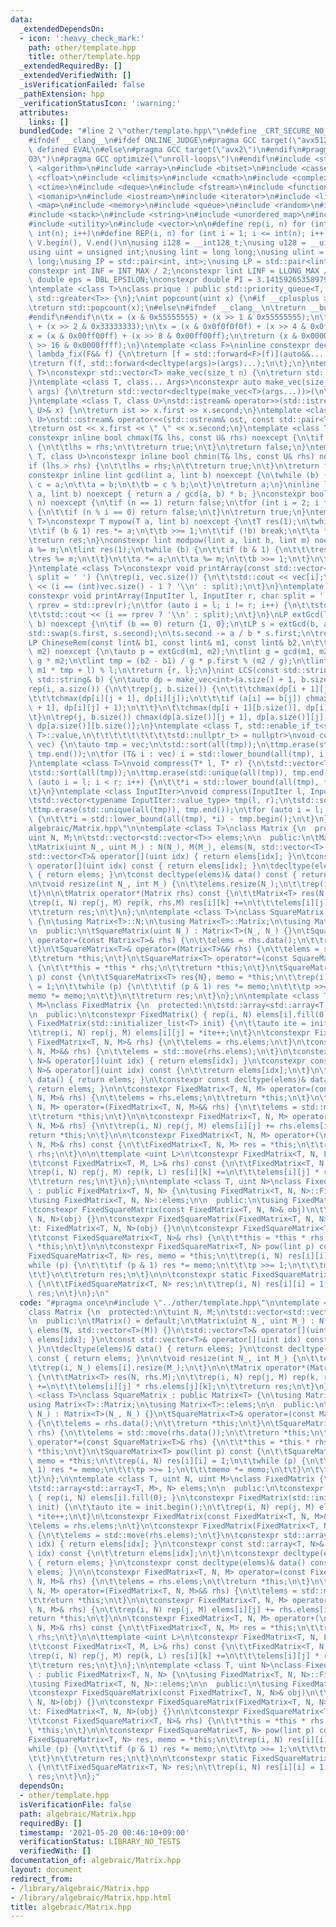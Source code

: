 ```yaml
---
data:
  _extendedDependsOn:
  - icon: ':heavy_check_mark:'
    path: other/template.hpp
    title: other/template.hpp
  _extendedRequiredBy: []
  _extendedVerifiedWith: []
  _isVerificationFailed: false
  _pathExtension: hpp
  _verificationStatusIcon: ':warning:'
  attributes:
    links: []
  bundledCode: "#line 2 \"other/template.hpp\"\n#define _CRT_SECURE_NO_WARNINGS\n\
    #ifndef __clang__\n#ifdef ONLINE_JUDGE\n#pragma GCC target(\"avx512f\")\n#elif\
    \ defined EVAL\n#else\n#pragma GCC target(\"avx2\")\n#endif\n#pragma GCC optimize(\"\
    O3\")\n#pragma GCC optimize(\"unroll-loops\")\n#endif\n#include <string.h>\n#include\
    \ <algorithm>\n#include <array>\n#include <bitset>\n#include <cassert>\n#include\
    \ <cfloat>\n#include <climits>\n#include <cmath>\n#include <complex>\n#include\
    \ <ctime>\n#include <deque>\n#include <fstream>\n#include <functional>\n#include\
    \ <iomanip>\n#include <iostream>\n#include <iterator>\n#include <list>\n#include\
    \ <map>\n#include <memory>\n#include <queue>\n#include <random>\n#include <set>\n\
    #include <stack>\n#include <string>\n#include <unordered_map>\n#include <unordered_set>\n\
    #include <utility>\n#include <vector>\n\n#define rep(i, n) for (int i = 0; i <\
    \ int(n); i++)\n#define REP(i, n) for (int i = 1; i <= int(n); i++)\n#define all(V)\
    \ V.begin(), V.end()\n\nusing i128 = __int128_t;\nusing u128 = __uint128_t;\n\
    using uint = unsigned int;\nusing lint = long long;\nusing ulint = unsigned long\
    \ long;\nusing IP = std::pair<int, int>;\nusing LP = std::pair<lint, lint>;\n\n\
    constexpr int INF = INT_MAX / 2;\nconstexpr lint LINF = LLONG_MAX / 2;\nconstexpr\
    \ double eps = DBL_EPSILON;\nconstexpr double PI = 3.141592653589793238462643383279;\n\
    \ntemplate <class T>\nclass prique : public std::priority_queue<T, std::vector<T>,\
    \ std::greater<T>> {\n};\nint popcount(uint x) {\n#if __cplusplus >= 202002L\n\
    \treturn std::popcount(x);\n#else\n#ifndef __clang__\n\treturn __builtin_popcount(x);\n\
    #endif\n#endif\n\tx = (x & 0x55555555) + (x >> 1 & 0x55555555);\n\tx = (x & 0x33333333)\
    \ + (x >> 2 & 0x33333333);\n\tx = (x & 0x0f0f0f0f) + (x >> 4 & 0x0f0f0f0f);\n\t\
    x = (x & 0x00ff00ff) + (x >> 8 & 0x00ff00ff);\n\treturn (x & 0x0000ffff) + (x\
    \ >> 16 & 0x0000ffff);\n}\ntemplate <class F>\ninline constexpr decltype(auto)\
    \ lambda_fix(F&& f) {\n\treturn [f = std::forward<F>(f)](auto&&... args) {\n\t\
    \treturn f(f, std::forward<decltype(args)>(args)...);\n\t};\n}\ntemplate <class\
    \ T>\nconstexpr std::vector<T> make_vec(size_t n) {\n\treturn std::vector<T>(n);\n\
    }\ntemplate <class T, class... Args>\nconstexpr auto make_vec(size_t n, Args&&...\
    \ args) {\n\treturn std::vector<decltype(make_vec<T>(args...))>(\n\t\tn, make_vec<T>(std::forward<Args>(args)...));\n\
    }\ntemplate <class T, class U>\nstd::istream& operator>>(std::istream& ist, std::pair<T,\
    \ U>& x) {\n\treturn ist >> x.first >> x.second;\n}\ntemplate <class T, class\
    \ U>\nstd::ostream& operator<<(std::ostream& ost, const std::pair<T, U>& x) {\n\
    \treturn ost << x.first << \" \" << x.second;\n}\ntemplate <class T, class U>\n\
    constexpr inline bool chmax(T& lhs, const U& rhs) noexcept {\n\tif (lhs < rhs)\
    \ {\n\t\tlhs = rhs;\n\t\treturn true;\n\t}\n\treturn false;\n}\ntemplate <class\
    \ T, class U>\nconstexpr inline bool chmin(T& lhs, const U& rhs) noexcept {\n\t\
    if (lhs > rhs) {\n\t\tlhs = rhs;\n\t\treturn true;\n\t}\n\treturn false;\n}\n\
    constexpr inline lint gcd(lint a, lint b) noexcept {\n\twhile (b) {\n\t\tlint\
    \ c = a;\n\t\ta = b;\n\t\tb = c % b;\n\t}\n\treturn a;\n}\ninline lint lcm(lint\
    \ a, lint b) noexcept { return a / gcd(a, b) * b; }\nconstexpr bool isprime(lint\
    \ n) noexcept {\n\tif (n == 1) return false;\n\tfor (int i = 2; i * i <= n; i++)\
    \ {\n\t\tif (n % i == 0) return false;\n\t}\n\treturn true;\n}\ntemplate <class\
    \ T>\nconstexpr T mypow(T a, lint b) noexcept {\n\tT res(1);\n\twhile (true) {\n\
    \t\tif (b & 1) res *= a;\n\t\tb >>= 1;\n\t\tif (!b) break;\n\t\ta *= a;\n\t}\n\
    \treturn res;\n}\nconstexpr lint modpow(lint a, lint b, lint m) noexcept {\n\t\
    a %= m;\n\tlint res(1);\n\twhile (b) {\n\t\tif (b & 1) {\n\t\t\tres *= a;\n\t\t\
    \tres %= m;\n\t\t}\n\t\ta *= a;\n\t\ta %= m;\n\t\tb >>= 1;\n\t}\n\treturn res;\n\
    }\ntemplate <class T>\nconstexpr void printArray(const std::vector<T>& vec, char\
    \ split = ' ') {\n\trep(i, vec.size()) {\n\t\tstd::cout << vec[i];\n\t\tstd::cout\
    \ << (i == (int)vec.size() - 1 ? '\\n' : split);\n\t}\n}\ntemplate <class InputIter>\n\
    constexpr void printArray(InputIter l, InputIter r, char split = ' ') {\n\tauto\
    \ rprev = std::prev(r);\n\tfor (auto i = l; i != r; i++) {\n\t\tstd::cout << *i;\n\
    \t\tstd::cout << (i == rprev ? '\\n' : split);\n\t}\n}\nLP extGcd(lint a, lint\
    \ b) noexcept {\n\tif (b == 0) return {1, 0};\n\tLP s = extGcd(b, a % b);\n\t\
    std::swap(s.first, s.second);\n\ts.second -= a / b * s.first;\n\treturn s;\n}\n\
    LP ChineseRem(const lint& b1, const lint& m1, const lint& b2,\n\t\t\t  const lint&\
    \ m2) noexcept {\n\tauto p = extGcd(m1, m2);\n\tlint g = gcd(m1, m2), l = m1 /\
    \ g * m2;\n\tlint tmp = (b2 - b1) / g * p.first % (m2 / g);\n\tlint r = (b1 +\
    \ m1 * tmp + l) % l;\n\treturn {r, l};\n}\nint LCS(const std::string& a, const\
    \ std::string& b) {\n\tauto dp = make_vec<int>(a.size() + 1, b.size() + 1);\n\t\
    rep(i, a.size()) {\n\t\trep(j, b.size()) {\n\t\t\tchmax(dp[i + 1][j], dp[i][j]);\n\
    \t\t\tchmax(dp[i][j + 1], dp[i][j]);\n\t\t\tif (a[i] == b[j]) chmax(dp[i + 1][j\
    \ + 1], dp[i][j] + 1);\n\t\t}\n\t\tchmax(dp[i + 1][b.size()], dp[i][b.size()]);\n\
    \t}\n\trep(j, b.size()) chmax(dp[a.size()][j + 1], dp[a.size()][j]);\n\treturn\
    \ dp[a.size()][b.size()];\n}\ntemplate <class T, std::enable_if_t<std::is_convertible<int,\
    \ T>::value,\n\t\t\t\t\t\t\t\t\tstd::nullptr_t> = nullptr>\nvoid compress(std::vector<T>&\
    \ vec) {\n\tauto tmp = vec;\n\tstd::sort(all(tmp));\n\ttmp.erase(std::unique(all(tmp)),\
    \ tmp.end());\n\tfor (T& i : vec) i = std::lower_bound(all(tmp), i) - tmp.begin();\n\
    }\ntemplate <class T>\nvoid compress(T* l, T* r) {\n\tstd::vector<T> tmp(l, r);\n\
    \tstd::sort(all(tmp));\n\ttmp.erase(std::unique(all(tmp)), tmp.end());\n\tfor\
    \ (auto i = l; i < r; i++) {\n\t\t*i = std::lower_bound(all(tmp), *i) - tmp.begin();\n\
    \t}\n}\ntemplate <class InputIter>\nvoid compress(InputIter l, InputIter r) {\n\
    \tstd::vector<typename InputIter::value_type> tmp(l, r);\n\tstd::sort(all(tmp));\n\
    \ttmp.erase(std::unique(all(tmp)), tmp.end());\n\tfor (auto i = l; i < r; i++)\
    \ {\n\t\t*i = std::lower_bound(all(tmp), *i) - tmp.begin();\n\t}\n}\n#line 3 \"\
    algebraic/Matrix.hpp\"\n\ntemplate <class T>\nclass Matrix {\n  protected:\n\t\
    uint N, M;\n\tstd::vector<std::vector<T>> elems;\n\n  public:\n\tMatrix() = default;\n\
    \tMatrix(uint N_, uint M_) : N(N_), M(M_), elems(N, std::vector<T>(M)) {}\n\t\
    std::vector<T>& operator[](uint idx) { return elems[idx]; }\n\tconst std::vector<T>&\
    \ operator[](uint idx) const { return elems[idx]; }\n\tdecltype(elems)& data()\
    \ { return elems; }\n\tconst decltype(elems)& data() const { return elems; }\n\
    \n\tvoid resize(int N_, int M_) {\n\t\telems.resize(N_);\n\t\trep(i, N_) elems[i].resize(M_);\n\
    \t}\n\n\tMatrix operator*(Matrix rhs) const {\n\t\tMatrix<T> res(N, rhs.M);\n\t\
    \trep(i, N) rep(j, M) rep(k, rhs.M) res[i][k] +=\n\t\t\telems[i][j] * rhs.elems[j][k];\n\
    \t\treturn res;\n\t}\n};\n\ntemplate <class T>\nclass SquareMatrix : public Matrix<T>\
    \ {\n\tusing Matrix<T>::N;\n\tusing Matrix<T>::Matrix;\n\tusing Matrix<T>::elems;\n\
    \n  public:\n\tSquareMatrix(uint N_) : Matrix<T>(N_, N_) {}\n\tSquareMatrix<T>&\
    \ operator=(const Matrix<T>& rhs) {\n\t\telems = rhs.data();\n\t\treturn *this;\n\
    \t}\n\tSquareMatrix<T>& operator=(Matrix<T>&& rhs) {\n\t\telems = std::move(rhs.data());\n\
    \t\treturn *this;\n\t}\n\tSquareMatrix<T> operator*=(const SquareMatrix<T>& rhs)\
    \ {\n\t\t*this = *this * rhs;\n\t\treturn *this;\n\t}\n\tSquareMatrix<T> pow(lint\
    \ p) const {\n\t\tSquareMatrix<T> res{N}, memo = *this;\n\t\trep(i, N) res[i][i]\
    \ = 1;\n\t\twhile (p) {\n\t\t\tif (p & 1) res *= memo;\n\t\t\tp >>= 1;\n\t\t\t\
    memo *= memo;\n\t\t}\n\t\treturn res;\n\t}\n};\n\ntemplate <class T, uint N, uint\
    \ M>\nclass FixedMatrix {\n  protected:\n\tstd::array<std::array<T, M>, N> elems;\n\
    \n  public:\n\tconstexpr FixedMatrix() { rep(i, N) elems[i].fill(0); }\n\tconstexpr\
    \ FixedMatrix(std::initializer_list<T> init) {\n\t\tauto ite = init.begin();\n\
    \t\trep(i, N) rep(j, M) elems[i][j] = *ite++;\n\t}\n\tconstexpr FixedMatrix(const\
    \ FixedMatrix<T, N, M>& rhs) {\n\t\telems = rhs.elems;\n\t}\n\tconstexpr FixedMatrix(FixedMatrix<T,\
    \ N, M>&& rhs) {\n\t\telems = std::move(rhs.elems);\n\t}\n\tconstexpr std::array<T,\
    \ N>& operator[](uint idx) { return elems[idx]; }\n\tconstexpr const std::array<T,\
    \ N>& operator[](uint idx) const {\n\t\treturn elems[idx];\n\t}\n\tconstexpr decltype(elems)&\
    \ data() { return elems; }\n\tconstexpr const decltype(elems)& data() const {\
    \ return elems; }\n\n\tconstexpr FixedMatrix<T, N, M> operator=(const FixedMatrix<T,\
    \ N, M>& rhs) {\n\t\telems = rhs.elems;\n\t\treturn *this;\n\t}\n\tconstexpr FixedMatrix<T,\
    \ N, M> operator=(FixedMatrix<T, N, M>&& rhs) {\n\t\telems = std::move(rhs.elems);\n\
    \t\treturn *this;\n\t}\n\n\tconstexpr FixedMatrix<T, N, M> operator+=(const FixedMatrix<T,\
    \ N, M>& rhs) {\n\t\trep(i, N) rep(j, M) elems[i][j] += rhs.elems[i][j];\n\t\t\
    return *this;\n\t}\n\n\tconstexpr FixedMatrix<T, N, M> operator+(\n\t\tconst FixedMatrix<T,\
    \ N, M>& rhs) const {\n\t\tFixedMatrix<T, N, M> res = *this;\n\t\treturn res +=\
    \ rhs;\n\t}\n\n\ttemplate <uint L>\n\tconstexpr FixedMatrix<T, N, L> operator*(\n\
    \t\tconst FixedMatrix<T, M, L>& rhs) const {\n\t\tFixedMatrix<T, N, L> res;\n\t\
    \trep(i, N) rep(j, M) rep(k, L) res[i][k] +=\n\t\t\telems[i][j] * rhs.elems[j][k];\n\
    \t\treturn res;\n\t}\n};\n\ntemplate <class T, uint N>\nclass FixedSquareMatrix\
    \ : public FixedMatrix<T, N, N> {\n\tusing FixedMatrix<T, N, N>::FixedMatrix;\n\
    \tusing FixedMatrix<T, N, N>::elems;\n\n  public:\n\tusing FixedMatrix<T, N, N>::operator*;\n\
    \tconstexpr FixedSquareMatrix(const FixedMatrix<T, N, N>& obj)\n\t\t: FixedMatrix<T,\
    \ N, N>(obj) {}\n\tconstexpr FixedSquareMatrix(FixedMatrix<T, N, N>&& obj)\n\t\
    \t: FixedMatrix<T, N, N>(obj) {}\n\n\tconstexpr FixedSquareMatrix<T, N>& operator*=(\n\
    \t\tconst FixedSquareMatrix<T, N>& rhs) {\n\t\t*this = *this * rhs;\n\t\treturn\
    \ *this;\n\t}\n\n\tconstexpr FixedSquareMatrix<T, N> pow(lint p) const {\n\t\t\
    FixedSquareMatrix<T, N> res, memo = *this;\n\t\trep(i, N) res[i][i] = 1;\n\t\t\
    while (p) {\n\t\t\tif (p & 1) res *= memo;\n\t\t\tp >>= 1;\n\t\t\tmemo *= memo;\n\
    \t\t}\n\t\treturn res;\n\t}\n\n\tconstexpr static FixedSquareMatrix<T, N> ident()\
    \ {\n\t\tFixedSquareMatrix<T, N> res;\n\t\trep(i, N) res[i][i] = 1;\n\t\treturn\
    \ res;\n\t}\n};\n"
  code: "#pragma once\n#include \"../other/template.hpp\"\n\ntemplate <class T>\n\
    class Matrix {\n  protected:\n\tuint N, M;\n\tstd::vector<std::vector<T>> elems;\n\
    \n  public:\n\tMatrix() = default;\n\tMatrix(uint N_, uint M_) : N(N_), M(M_),\
    \ elems(N, std::vector<T>(M)) {}\n\tstd::vector<T>& operator[](uint idx) { return\
    \ elems[idx]; }\n\tconst std::vector<T>& operator[](uint idx) const { return elems[idx];\
    \ }\n\tdecltype(elems)& data() { return elems; }\n\tconst decltype(elems)& data()\
    \ const { return elems; }\n\n\tvoid resize(int N_, int M_) {\n\t\telems.resize(N_);\n\
    \t\trep(i, N_) elems[i].resize(M_);\n\t}\n\n\tMatrix operator*(Matrix rhs) const\
    \ {\n\t\tMatrix<T> res(N, rhs.M);\n\t\trep(i, N) rep(j, M) rep(k, rhs.M) res[i][k]\
    \ +=\n\t\t\telems[i][j] * rhs.elems[j][k];\n\t\treturn res;\n\t}\n};\n\ntemplate\
    \ <class T>\nclass SquareMatrix : public Matrix<T> {\n\tusing Matrix<T>::N;\n\t\
    using Matrix<T>::Matrix;\n\tusing Matrix<T>::elems;\n\n  public:\n\tSquareMatrix(uint\
    \ N_) : Matrix<T>(N_, N_) {}\n\tSquareMatrix<T>& operator=(const Matrix<T>& rhs)\
    \ {\n\t\telems = rhs.data();\n\t\treturn *this;\n\t}\n\tSquareMatrix<T>& operator=(Matrix<T>&&\
    \ rhs) {\n\t\telems = std::move(rhs.data());\n\t\treturn *this;\n\t}\n\tSquareMatrix<T>\
    \ operator*=(const SquareMatrix<T>& rhs) {\n\t\t*this = *this * rhs;\n\t\treturn\
    \ *this;\n\t}\n\tSquareMatrix<T> pow(lint p) const {\n\t\tSquareMatrix<T> res{N},\
    \ memo = *this;\n\t\trep(i, N) res[i][i] = 1;\n\t\twhile (p) {\n\t\t\tif (p &\
    \ 1) res *= memo;\n\t\t\tp >>= 1;\n\t\t\tmemo *= memo;\n\t\t}\n\t\treturn res;\n\
    \t}\n};\n\ntemplate <class T, uint N, uint M>\nclass FixedMatrix {\n  protected:\n\
    \tstd::array<std::array<T, M>, N> elems;\n\n  public:\n\tconstexpr FixedMatrix()\
    \ { rep(i, N) elems[i].fill(0); }\n\tconstexpr FixedMatrix(std::initializer_list<T>\
    \ init) {\n\t\tauto ite = init.begin();\n\t\trep(i, N) rep(j, M) elems[i][j] =\
    \ *ite++;\n\t}\n\tconstexpr FixedMatrix(const FixedMatrix<T, N, M>& rhs) {\n\t\
    \telems = rhs.elems;\n\t}\n\tconstexpr FixedMatrix(FixedMatrix<T, N, M>&& rhs)\
    \ {\n\t\telems = std::move(rhs.elems);\n\t}\n\tconstexpr std::array<T, N>& operator[](uint\
    \ idx) { return elems[idx]; }\n\tconstexpr const std::array<T, N>& operator[](uint\
    \ idx) const {\n\t\treturn elems[idx];\n\t}\n\tconstexpr decltype(elems)& data()\
    \ { return elems; }\n\tconstexpr const decltype(elems)& data() const { return\
    \ elems; }\n\n\tconstexpr FixedMatrix<T, N, M> operator=(const FixedMatrix<T,\
    \ N, M>& rhs) {\n\t\telems = rhs.elems;\n\t\treturn *this;\n\t}\n\tconstexpr FixedMatrix<T,\
    \ N, M> operator=(FixedMatrix<T, N, M>&& rhs) {\n\t\telems = std::move(rhs.elems);\n\
    \t\treturn *this;\n\t}\n\n\tconstexpr FixedMatrix<T, N, M> operator+=(const FixedMatrix<T,\
    \ N, M>& rhs) {\n\t\trep(i, N) rep(j, M) elems[i][j] += rhs.elems[i][j];\n\t\t\
    return *this;\n\t}\n\n\tconstexpr FixedMatrix<T, N, M> operator+(\n\t\tconst FixedMatrix<T,\
    \ N, M>& rhs) const {\n\t\tFixedMatrix<T, N, M> res = *this;\n\t\treturn res +=\
    \ rhs;\n\t}\n\n\ttemplate <uint L>\n\tconstexpr FixedMatrix<T, N, L> operator*(\n\
    \t\tconst FixedMatrix<T, M, L>& rhs) const {\n\t\tFixedMatrix<T, N, L> res;\n\t\
    \trep(i, N) rep(j, M) rep(k, L) res[i][k] +=\n\t\t\telems[i][j] * rhs.elems[j][k];\n\
    \t\treturn res;\n\t}\n};\n\ntemplate <class T, uint N>\nclass FixedSquareMatrix\
    \ : public FixedMatrix<T, N, N> {\n\tusing FixedMatrix<T, N, N>::FixedMatrix;\n\
    \tusing FixedMatrix<T, N, N>::elems;\n\n  public:\n\tusing FixedMatrix<T, N, N>::operator*;\n\
    \tconstexpr FixedSquareMatrix(const FixedMatrix<T, N, N>& obj)\n\t\t: FixedMatrix<T,\
    \ N, N>(obj) {}\n\tconstexpr FixedSquareMatrix(FixedMatrix<T, N, N>&& obj)\n\t\
    \t: FixedMatrix<T, N, N>(obj) {}\n\n\tconstexpr FixedSquareMatrix<T, N>& operator*=(\n\
    \t\tconst FixedSquareMatrix<T, N>& rhs) {\n\t\t*this = *this * rhs;\n\t\treturn\
    \ *this;\n\t}\n\n\tconstexpr FixedSquareMatrix<T, N> pow(lint p) const {\n\t\t\
    FixedSquareMatrix<T, N> res, memo = *this;\n\t\trep(i, N) res[i][i] = 1;\n\t\t\
    while (p) {\n\t\t\tif (p & 1) res *= memo;\n\t\t\tp >>= 1;\n\t\t\tmemo *= memo;\n\
    \t\t}\n\t\treturn res;\n\t}\n\n\tconstexpr static FixedSquareMatrix<T, N> ident()\
    \ {\n\t\tFixedSquareMatrix<T, N> res;\n\t\trep(i, N) res[i][i] = 1;\n\t\treturn\
    \ res;\n\t}\n};"
  dependsOn:
  - other/template.hpp
  isVerificationFile: false
  path: algebraic/Matrix.hpp
  requiredBy: []
  timestamp: '2021-05-20 00:46:10+09:00'
  verificationStatus: LIBRARY_NO_TESTS
  verifiedWith: []
documentation_of: algebraic/Matrix.hpp
layout: document
redirect_from:
- /library/algebraic/Matrix.hpp
- /library/algebraic/Matrix.hpp.html
title: algebraic/Matrix.hpp
---
```

